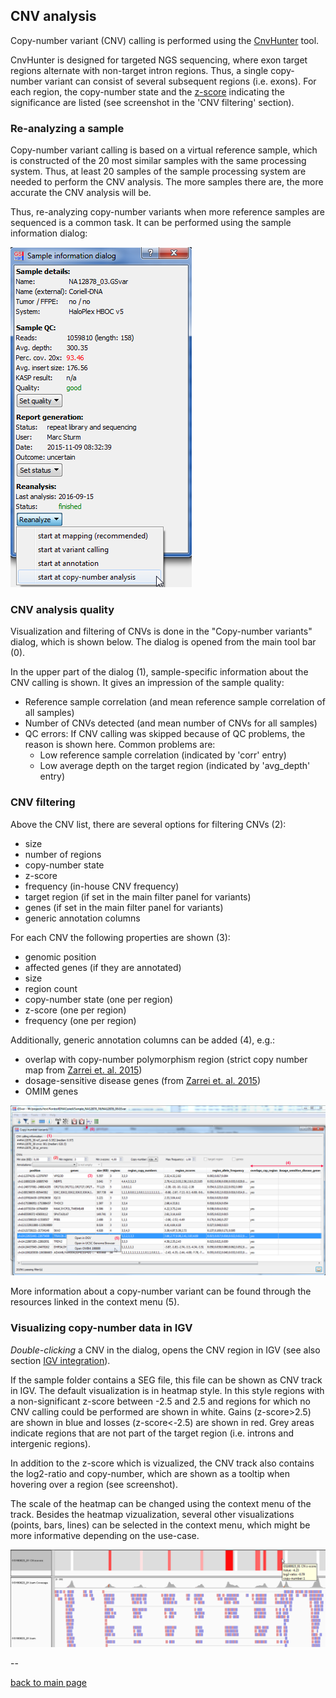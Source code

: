 ## CNV analysis

Copy-number variant (CNV) calling is performed using the [CnvHunter](https://github.com/imgag/ngs-bits/) tool.

CnvHunter is designed for targeted NGS sequencing, where exon target regions alternate with non-target intron regions. Thus, a single copy-number variant can consist of several subsequent regions (i.e. exons). For each region, the copy-number state and the [z-score](https://en.wikipedia.org/wiki/Standard_score) indicating the significance are listed (see screenshot in the 'CNV filtering' section).

### Re-analyzing a sample

Copy-number variant calling is based on a virtual reference sample, which is constructed of the 20 most similar samples with the same processing system. Thus, at least 20 samples of the sample processing system are needed to perform the CNV analysis. The more samples there are, the more accurate the CNV analysis will be.

Thus, re-analyzing copy-number variants when more reference samples are sequenced is a common task. It can be performed using the sample information dialog:

![alt text](cnv_reanalyze.png)

### CNV analysis quality

Visualization and filtering of CNVs is done in the "Copy-number variants" dialog, which is shown below.
The dialog is opened from the main tool bar (0). 

In the upper part of the dialog (1), sample-specific information about the CNV calling is shown. It gives an impression  of the sample quality:

* Reference sample correlation (and mean reference sample correlation of all samples)
* Number of CNVs detected (and mean number of CNVs for all samples)
* QC errors: If CNV calling was skipped because of QC problems, the reason is shown here. Common problems are:
	* Low reference sample correlation (indicated by 'corr' entry)
	* Low average depth on the target region (indicated by 'avg_depth' entry)

### CNV filtering

Above the CNV list, there are several options for filtering CNVs (2):

* size
* number of regions
* copy-number state
* z-score
* frequency (in-house CNV frequency) 
* target region (if set in the main filter panel for variants)
* genes (if set in the main filter panel for variants)
* generic annotation columns

For each CNV the following properties are shown (3):

* genomic position
* affected genes (if they are annotated)
* size
* region count
* copy-number state (one per region)
* z-score (one per region)
* frequency (one per region)

Additionally, generic annotation columns can be added (4), e.g.:

* overlap with copy-number polymorphism region (strict copy number map from [Zarrei et. al. 2015](http://www.nature.com/nrg/journal/v16/n3/abs/nrg3871.html))
* dosage-sensitive disease genes (from [Zarrei et. al. 2015](http://www.nature.com/nrg/journal/v16/n3/abs/nrg3871.html))
* OMIM genes

![alt text](cnv_filtering.png)

More information about a copy-number variant can be found through the resources linked in the context menu (5). 


### Visualizing copy-number data in IGV

*Double-clicking* a CNV in the dialog, opens the CNV region in IGV (see also section [IGV integration](igv_integration.md)).

If the sample folder contains a SEG file, this file can be shown as CNV track in IGV. The default visualization is in heatmap style. In this style regions with a non-significant z-score between -2.5 and 2.5 and regions for which no CNV calling could be performed are shown in white. Gains (z-score>2.5) are shown in blue and losses (z-score<-2.5) are shown in red. Grey areas indicate regions that are not part of the target region (i.e. introns and intergenic regions).

In addition to the z-score which is vizualized, the CNV track also contains the log2-ratio and copy-number, which are shown as a tooltip when hovering over a region (see screenshot).

The scale of the heatmap can be changed using the context menu of the track. Besides the heatmap vizualization, several other visualizations (points, bars, lines) can be selected in the context menu, which might be more informative depending on the use-case.


![alt text](cnv_visualization.png)

--

[back to main page](index.md)

















